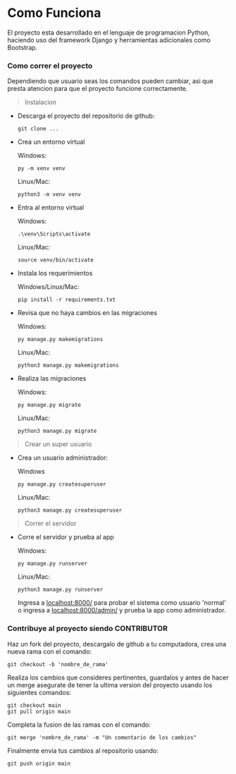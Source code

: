 # Como Funciona

El proyecto esta desarrollado en el lenguaje de programacion Python, haciendo uso del framework Django y herramientas adicionales como Bootstrap.

### Como correr el proyecto

Dependiendo que usuario seas los comandos pueden cambiar, asi que presta atencion para que el proyecto funcione correctamente.

> Instalacion

* Descarga el proyecto del repositorio de github:

	```
	git clone ...
	```

* Crea un entorno virtual

	Windows:
    
    ``` 
    py -m venv venv
    ```
    
    Linux/Mac:
    
  	```
    python3 -m venv venv
    ```
    
* Entra al entorno virtual

	Windows:
	
    ```
    .\venv\Scripts\activate
    ```
    
    Linux/Mac:
    ```
    source venv/bin/activate
    ```
   
* Instala los requerimientos
	
    Windows/Linux/Mac:
    ```
    pip install -r requirements.txt
    ```
* Revisa que no haya cambios en las migraciones
	
    Windows:
    ```
    py manage.py makemigrations
    ```
    Linux/Mac:
    ```
    python3 manage.py makemigrations
    ```
* Realiza las migraciones
	
    Windows:
    ```
    py manage.py migrate
    ```
    Linux/Mac:
    ```
    python3 manage.py migrate
    ```
> Crear un super usuario
* Crea un usuario administrador:
	
    Windows
    ```
    py manage.py createsuperuser
    ```
    Linux/Mac:
    ```
    python3 manage.py createsuperuser
    ```
    
> Correr el servidor
* Corre el servidor y prueba al app
	
    Windows:
    ```
    py manage.py runserver
    ```
    Linux/Mac:
    ```
    python3 manage.py runserver
    ```
    
    Ingresa a [localhost:8000/](localhost:8000/) para probar el sistema como usuario 'normal' o ingresa a [localhost:8000/admin/](localhost:8000/admin/) y prueba la app como administrador.
    
### Contribuye al proyecto siendo CONTRIBUTOR

Haz un fork del proyecto, descargalo de github a tu computadora, crea una nueva rama con el comando:
```
git checkout -b 'nombre_de_rama'
```
Realiza los cambios que consideres pertinentes, guardalos y antes de hacer un merge asegurate de tener la ultima version del proyecto usando los siguientes comandos:
```
git checkout main
git pull origin main
```
Completa la fusion de las ramas con el comando:
```
git merge 'nombre_de_rama' -m "Un comentario de los cambios"
```
Finalmente envia tus cambios al repositorio usando:
```
git push origin main
```
    
